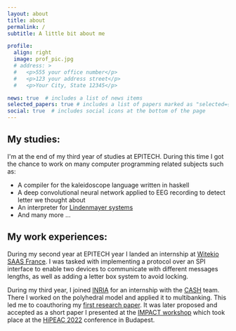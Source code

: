 ```yaml
---
layout: about
title: about
permalink: /
subtitle: A little bit about me

profile:
  align: right
  image: prof_pic.jpg
  # address: >
  #   <p>555 your office number</p>
  #   <p>123 your address street</p>
  #   <p>Your City, State 12345</p>

news: true  # includes a list of news items
selected_papers: true # includes a list of papers marked as "selected={true}"
social: true  # includes social icons at the bottom of the page
---
```


## My studies:
I'm at the end of my third year of studies at EPITECH.
During this time I got the chance to work on many computer programming related subjects such as:
- A compiler for the kaleidoscope language written in haskell
- A deep convolutional neural network applied to EEG recording to detect letter we thought about
- An interpreter for [Lindenmayer systems](https://en.wikipedia.org/wiki/L-system)
- And many more ...

## My work experiences:
During my second year at EPITECH year I landed an internship at [Witekio SAAS France](https://witekio.com/).
I was tasked with implementing a protocol over an SPI interface to enable two devices
to communicate with different messages lengths, as well as adding a letter box system to avoid locking.

During my third year, I joined [INRIA](https://www.inria.fr/en) for an internship with the
[CASH](https://www.inria.fr/en/cash) team. There I worked on the polyhedral model and applied it to multibanking.
This led me to coauthoring my [first research paper](https://hal.inria.fr/hal-03481328/file/RR-9440.pdf).
It was later proposed and accepted as a short paper I presented at the [IMPACT workshop](https://acohen.gitlabpages.inria.fr/impact/impact2022/)
which took place at the [HiPEAC 2022](https://www.hipeac.net/2022/budapest/) conference in Budapest.
